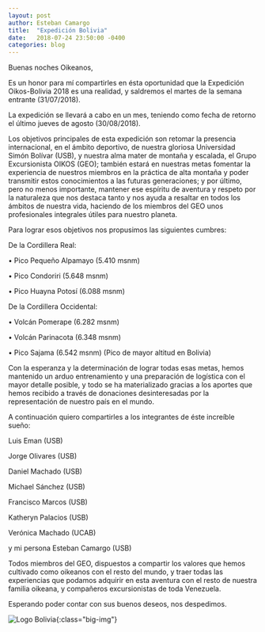 ```yaml
---
layout: post
author: Esteban Camargo
title:  "Expedición Bolivia"
date:   2018-07-24 23:50:00 -0400
categories: blog
---
```


Buenas noches Oikeanos,

Es un honor para mí compartirles en ésta oportunidad que la Expedición Oikos-Bolivia 2018 es una realidad, y saldremos el martes de la semana entrante (31/07/2018).

La expedición se llevará a cabo en un mes, teniendo como fecha de retorno el último jueves de agosto (30/08/2018).

Los objetivos principales de esta expedición son retomar la presencia internacional, en el ámbito deportivo, de nuestra gloriosa Universidad Simón Bolívar (USB), y nuestra alma mater de montaña y escalada, el Grupo Excursionista OIKOS (GEO); también estará en nuestras metas fomentar la experiencia de nuestros miembros en la práctica de alta montaña y poder transmitir estos conocimientos a las futuras generaciones; y por último, pero no menos importante, mantener ese espíritu de aventura y respeto por la naturaleza que nos destaca tanto y nos ayuda a resaltar en todos los ámbitos de nuestra vida, haciendo de los miembros del GEO unos profesionales integrales útiles para nuestro planeta.

Para lograr esos objetivos nos propusimos las siguientes cumbres:

De la Cordillera Real:

• Pico Pequeño Alpamayo (5.410 msnm)

• Pico Condoriri (5.648 msnm)

• Pico Huayna Potosí (6.088 msnm)

De la Cordillera Occidental:

• Volcán Pomerape (6.282 msnm)

• Volcán Parinacota (6.348 msnm)

• Pico Sajama (6.542 msnm) (Pico de mayor altitud en Bolivia)

Con la esperanza y la determinación de lograr todas esas metas, hemos mantenido un arduo entrenamiento y una preparación de logística con el mayor detalle posible, y todo se ha materializado gracias a los aportes que hemos recibido a través de donaciones desinteresadas por la representación de nuestro país en el mundo.

A continuación quiero compartirles a los integrantes de éste increíble sueño:

Luis Eman (USB)

Jorge Olivares (USB)

Daniel Machado (USB)

Michael Sánchez (USB)

Francisco Marcos (USB)

Katheryn Palacios (USB)

Verónica Machado (UCAB)

y mi persona Esteban Camargo (USB)

Todos miembros del GEO, dispuestos a compartir los valores que hemos cultivado como oikeanos con el resto del mundo, y traer todas las experiencias que podamos adquirir en esta aventura con el resto de nuestra familia oikeana, y compañeros excursionistas de toda Venezuela.

Esperando poder contar con sus buenos deseos, nos despedimos.

![Logo Bolivia](http://gdurl.com/A8OX){:class="big-img"}